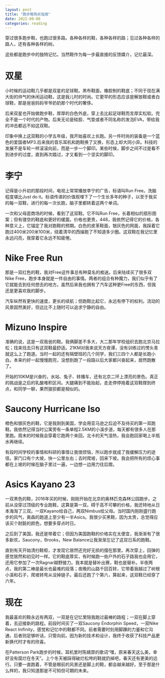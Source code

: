 ```yaml
---
layout: post
title: "跑步鞋购买指南"
date: 2022-09-08
categories: reading
---
```



穿过很多跑步鞋，也跑过很多路。各种各样的鞋，各种各样的路；见过各种各样的路人，还有各种各样的树。

这些都是跑步中的独特记忆。当然鞋作为每一步最直接的反馈媒介，记忆最深。

# 双星

小时候的运动鞋几乎都是双星的足球鞋。黑布鞋面，橡胶制的鞋底；不同于现在满大街的帅气的休闲运动鞋，这是我儿时的时尚。它更早的形态应该是解放鞋或者白球鞋，那是爸爸妈妈爷爷奶奶那个时代的奢侈。

后来双星也开始做跑步鞋，厚厚的白色外底，穿上去比起足球鞋而言厚实松软。完全不是一个时代的产物。后来无论是硅胶、气垫或者不同名称的发泡EVA，带给我的冲击都远不如这双鞋。

印象中换上这双鞋的小学五年级，我开始喜欢上长跑。另一件时尚的装备是一个蓝色的爱国者MP3.后来我的音乐耳机和跑鞋换了又换，形态上却大同小异。科技的发展不是车轮一样滚滚向前，而是一步一个脚印。某些时候，脚步之间不过是看不到进步的过度，直到再次踏过，才又看到一个坚实的脚印。

# 李宁 

记得是小升初的那段时间，电视上常常播放李宁的广告，标语叫Run Free。洗脑程度堪比Just do it。标语传递的价值观埋下了一个生长多年的种子，以至于我买的每一双鞋，进行的每一次长跑，脑子里都转着这两个单词。

一次和父母逛商场的时候，看到了这双鞋。它不叫Run Free，长着相似的扇形图案；但有镂空的鞋底和更好的缓震。价格也更贵，448，我依然记得它的价格，各种意义上，它锚定了我对跑鞋的预期。白色的皮革鞋面，银灰色的网面，我踩着它跑过400米200米100米，绕着清华的西操跑了不知道多少圈。这双鞋在我记忆里永远闪亮，我穿着它永远不知疲倦。

# Nike Free Run

那是一双红色的鞋，我对Free这件事总有种莫名的痴迷。后来陆续买了很多双Nike Free，跑步本身就是一件自由的事情。两者的组合有种魔力，我们似乎有了它就能去到任何想去的地方。虽然后来我也拥有了汽车这种更Free的东西，但我还是更喜欢我的脚步。

汽车纵然有更快的速度，更长的续航；但跑鞋比起它，永远有停下的权利。流动的风景固然美好，但远比不上随时可以追求宁静的自由。

# Mizuno Inspire

准确的说，这是一双我爸的鞋。我俩脚差不多大，大二那年学校组织去跑北京马拉松；找来找去只有这双鞋最舒适。21KM对我来说天方夜谭，没有训练过的愣头青就这么上了跑道。当时一起的还有隔壁班的几个同学，我们三四个人都是长跑小白。本来约好一起慢慢跑完，没想到跑了一段路以后大家都兴奋起来，居然跑散了。

开始的10KM是兴奋的，水站、兔子、转播车，还有北京二环上漂亮的景色。真正的挑战是之后的乳酸堆积区间。大腿痛到不能抬起，走走停停拖着这双鞋撑到终点，和同学一聊，果然狼狈都是相似的。

# Saucony Hurricane Iso

橙色和银灰色的鞋，它是我刚到美国，学会用亚马逊之后迫不及待买的第一双跑鞋。我依然记得当时公寓旁有一条单程2.5KM的小溪步道，每天都有很多人在那里跑。周末的时候我会穿着它跑两个来回，北卡的天气湿热，我会跑回家喝上半瓶水再继续。

有段时间学校的事情和科研的事情让我很烦恼，所以跑步就成了我缓解压力的途径。家门口有个大坡，快一公里左右；去时爬坡，回来下坡。我会把所有的烦心事都在上坡的时候在脑子里过一遍，一边想一边用力往后蹬。


# Asics Kayano 23

一双黑色的鞋，2016年买的时候，刚刚开始在北京的奥林匹克森林公园跑步。之前从没穿过顶级的专业跑鞋，这算是第一双。碍于高不可攀的价格，我还特地从日本海淘了三双。一双Kayano给自己，两双Nimbus给父母。当时国内刚刚盛行跑步的风气，奥森的跑道上至少有一半Asics。我很少买黑鞋，因为太贵，总觉得应该买个耐脏的颜色，想要多穿点时日。

之后到了美国，我还是带着它；但因为美国跑鞋的价格实在太便宜，我渐渐有了很多新欢，Saucony，Brooks，New Balance让我渐渐忘记了这双日系的跑鞋。

直到有天开始清扫鞋柜，才发现它居然还完好无损的摆在那里。再次穿上，回弹的感觉居然和初见时一样。它的鞋底厚实，有时候跑一些户外的石子路我也会用它，还用它参加了一次Ragnar越野接力。我本就是替补出赛，鞋也是替补。半夜两点，我的第二棒是最长也最难的段落；夜晚的山路千回百转，它带着我越过了树根小溪和石子，爬坡转弯从没掉链子。最后还跑了个第六，算起来，这双鞋已经穿了六年。

# 现在

我最喜欢的鞋永远有两双，一双是在记忆里陪我跑过最棒的路程；一双在脚上穿着，去迎接新的路程。前段时间买了一双Saucony Endorphin Speed，一双Nike React Inifinity，感觉和记忆中的鞋都不同。前者需要时刻用脚踝的力量和它沟通，后者则足够听话，只管向前。因为新的技术和设计，我终于收获了科技产品更新换代时才有的欣喜。

在Patterson Park跑步的时候，耳机里时陈婧霏的歌词“嘿，原来春天这么美，幸好没有腐烂在冬天”。上个冬天被踩得破烂松垮的鞋就扔掉吧，春天还有更美的远行。只要一直跑着，不管是眼前的风景还是脚上的鞋，都会越来越好。至于那是什么样的，我只知道那是不可知但可期的未来。


